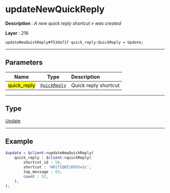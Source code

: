 # updateNewQuickReply

**Description** : *A new quick reply shortcut &raquo; was created*

**Layer** : 216

```tl
updateNewQuickReply#f53da717 quick_reply:QuickReply = Update;
```

---

## Parameters

| Name | Type | Description |
| :---: | :---: | :--- |
| <mark>quick_reply</mark> | [`QuickReply`](type/QuickReply) | Quick reply shortcut |

---

## Type

[Update](type/Update)

---

## Example

```php
$update = $client->updateNewQuickReply(
	quick_reply : $client->quickReply(
		shortcut_id : 58,
		shortcut : 'W01fIQBZiKEh5w3z',
		top_message : 83,
		count : 53,
	),
);
```